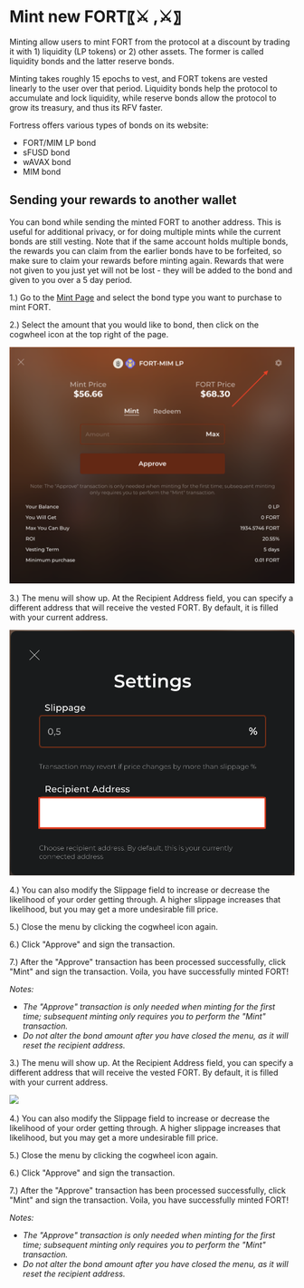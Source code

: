 # Mint new FORT〖⚔️ ,⚔️〗

Minting allow users to mint FORT from the protocol at a discount by trading it with 1) liquidity (LP tokens) or 2) other assets. The former is called liquidity bonds and the latter reserve bonds.

Minting takes roughly 15 epochs to vest, and FORT tokens are vested linearly to the user over that period. Liquidity bonds help the protocol to accumulate and lock liquidity, while reserve bonds allow the protocol to grow its treasury, and thus its RFV faster.

Fortress offers various types of bonds on its website:

* FORT/MIM LP bond
* sFUSD bond
* wAVAX bond
* MIM bond

## Sending your rewards to another wallet

You can bond while sending the minted FORT to another address. This is useful for additional privacy, or for doing multiple mints while the current bonds are still vesting. Note that if the same account holds multiple bonds, the rewards you can claim from the earlier bonds have to be forfeited, so make sure to claim your rewards before minting again. Rewards that were not given to you just yet will not be lost - they will be added to the bond and given to you over a 5 day period.&#x20;

1.) Go to the [Mint Page](https://app.fortressdao.finance/#/mints) and select the bond type you want to purchase to mint FORT.

2.) Select the amount that you would like to bond, then click on the cogwheel icon at the top right of the page.

![](<../.gitbook/assets/image (4).png>)

3.) The menu will show up. At the Recipient Address field, you can specify a different address that will receive the vested FORT. By default, it is filled with your current address.

![](<../.gitbook/assets/image (6).png>)

4.) You can also modify the Slippage field to increase or decrease the likelihood of your order getting through. A higher slippage increases that likelihood, but you may get a more undesirable fill price.

5.) Close the menu by clicking the cogwheel icon again.

6.) Click "Approve" and sign the transaction.

7.) After the "Approve" transaction has been processed successfully, click "Mint" and sign the transaction. Voila, you have successfully minted FORT!

_Notes:_

* _The "Approve" transaction is only needed when minting for the first time; subsequent minting only requires you to perform the "Mint" transaction._
* _Do not alter the bond amount after you have closed the menu, as it will reset the recipient address._

3.) The menu will show up. At the Recipient Address field, you can specify a different address that will receive the vested FORT. By default, it is filled with your current address.

![](broken-reference)

4.) You can also modify the Slippage field to increase or decrease the likelihood of your order getting through. A higher slippage increases that likelihood, but you may get a more undesirable fill price.

5.) Close the menu by clicking the cogwheel icon again.

6.) Click "Approve" and sign the transaction.

7.) After the "Approve" transaction has been processed successfully, click "Mint" and sign the transaction. Voila, you have successfully minted FORT!

_Notes:_

* _The "Approve" transaction is only needed when minting for the first time; subsequent minting only requires you to perform the "Mint" transaction._
* _Do not alter the bond amount after you have closed the menu, as it will reset the recipient address._
